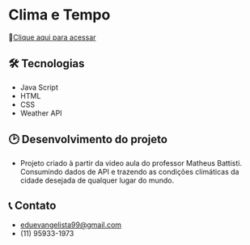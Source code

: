 #  Clima e Tempo


🔗[Clique aqui para acessar](eduevangelista.github.io/weather/)



## 🛠 Tecnologias   

- Java Script
- HTML
- CSS
- Weather API

## 🕑 Desenvolvimento do projeto

- Projeto criado à partir da video aula do professor Matheus Battisti. Consumindo dados de API e trazendo as condições climáticas da cidade desejada de qualquer lugar do mundo.



## 📞 Contato
- eduevangelista99@gmail.com
- (11) 95933-1973
